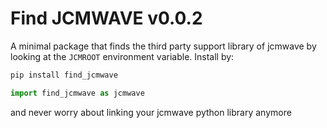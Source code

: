# Find JCMWAVE v0.0.2
A minimal package that finds the third party support library of jcmwave by looking at the `JCMROOT` environment variable. 
Install by:

```bash
pip install find_jcmwave
```

```python
import find_jcmwave as jcmwave
```

and never worry about linking your jcmwave python library anymore